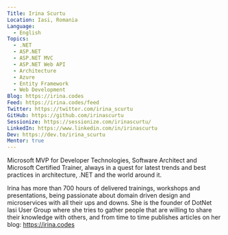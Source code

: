 ```yaml
---
Title: Irina Scurtu
Location: Iasi, Romania
Language:
  - English
Topics:
  - .NET
  - ASP.NET
  - ASP.NET MVC
  - ASP.NET Web API
  - Architecture
  - Azure
  - Entity Framework
  - Web Development
Blog: https://irina.codes
Feed: https://irina.codes/feed
Twitter: https://twitter.com/irina_scurtu
GitHub: https://github.com/irinascurtu
Sessionize: https://sessionize.com/irinascurtu/
LinkedIn: https://www.linkedin.com/in/irinascurtu
Dev: https://dev.to/irina_scurtu
Mentor: true
---
```

Microsoft MVP for Developer Technologies, Software Architect and Microsoft Certified Trainer, always in a quest for latest trends and best practices in architecture, .NET and the world around it.

Irina has more than 700 hours of delivered trainings, workshops and presentations, being passionate about domain driven design and microservices with all their ups and downs. She is the founder of DotNet Iasi User Group where she tries to gather people that are willing to share their knowledge with others, and from time to time publishes articles on her blog: https://irina.codes

